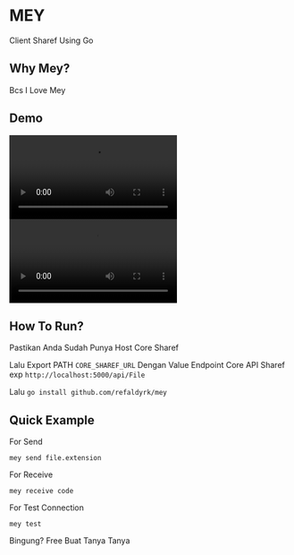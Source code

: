 # MEY
Client Sharef Using Go

## Why Mey?
Bcs I Love Mey

## Demo
<video src="demo/demo%20(1).mp4"></video>
<video src="demo/demo%20(2).mp4"></video>

## How To Run?
Pastikan Anda Sudah Punya Host Core Sharef

Lalu Export PATH ```CORE_SHAREF_URL``` Dengan Value Endpoint Core API Sharef <br>
exp ```http://localhost:5000/api/File```

Lalu ```go install github.com/refaldyrk/mey```

## Quick Example
For Send
```shell
mey send file.extension
```

For Receive 
```shell
mey receive code
```

For Test Connection
```shell
mey test
```

Bingung? Free Buat Tanya Tanya